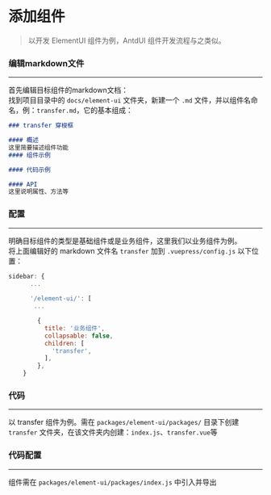 # 添加组件

<blockquote class="green-tip">
<p>以开发 ElementUI 组件为例，AntdUI 组件开发流程与之类似。</p>
</blockquote>

### 编辑markdown文件
---
首先编辑目标组件的markdown文档：<br>
找到项目目录中的 `docs/element-ui` 文件夹，新建一个 `.md` 文件，并以组件名命名，例：`transfer.md`，它的基本组成：

```md
### transfer 穿梭框

#### 概述
这里简要描述组件功能
#### 组件示例

#### 代码示例

#### API
这里说明属性、方法等
```

### 配置
---
明确目标组件的类型是基础组件或是业务组件，这里我们以业务组件为例。<br>
将上面编辑好的 markdown 文件名 `transfer` 加到 `.vuepress/config.js` 以下位置：

```js
sidebar: {
      ...
      
      '/element-ui/': [
       ...

        {
          title: '业务组件',
          collapsable: false,
          children: [
            'transfer',
          ],
        },
    }

```
### 代码
---
以 transfer 组件为例。需在 `packages/element-ui/packages/` 目录下创建 `transfer` 文件夹，在该文件夹内创建：`index.js`、`transfer.vue`等
### 代码配置
---
组件需在 `packages/element-ui/packages/index.js` 中引入并导出